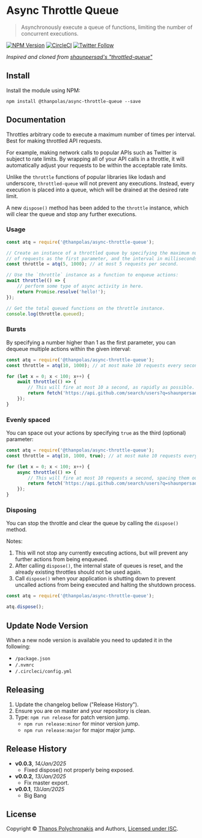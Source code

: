 # Async Throttle Queue

> Asynchronously execute a queue of functions, limiting the number of concurrent executions.

[![NPM Version][npm-image]][npm-url]
[![CircleCI](https://circleci.com/gh/thanpolas/async-throttle-queue.svg?style=svg)](https://circleci.com/gh/thanpolas/async-throttle-queue)
[![Twitter Follow](https://img.shields.io/twitter/follow/thanpolas.svg?label=thanpolas&style=social)](https://twitter.com/thanpolas)

_Inspired and cloned from [shaunpersad's "throttled-queue"][orig-queue]_

## Install

Install the module using NPM:

```
npm install @thanpolas/async-throttle-queue --save
```

## Documentation

Throttles arbitrary code to execute a maximum number of times per interval. Best for making throttled API requests.

For example, making network calls to popular APIs such as Twitter is subject to rate limits. By wrapping all of your API calls in a throttle, it will automatically adjust your requests to be within the acceptable rate limits.

Unlike the `throttle` functions of popular libraries like lodash and underscore, `throttled-queue` will not prevent any executions. Instead, every execution is placed into a queue, which will be drained at the desired rate limit.

A new `dispose()` method has been added to the `throttle` instance, which will clear the queue and stop any further executions.

### Usage

```javascript
const atq = require('@thanpolas/async-throttle-queue');

// Create an instance of a throttled queue by specifying the maximum number
// of requests as the first parameter, and the interval in milliseconds as the second:
const throttle = atq(5, 1000); // at most 5 requests per second.

// Use the `throttle` instance as a function to enqueue actions:
await throttle(() => {
    // perform some type of async activity in here.
    return Promise.resolve('hello!');
});

// Get the total queued functions on the throttle instance.
console.log(throttle.queued);
```

### Bursts

By specifying a number higher than 1 as the first parameter, you can dequeue multiple actions within the given interval:

```javascript
const atq = require('@thanpolas/async-throttle-queue');
const throttle = atq(10, 1000); // at most make 10 requests every second.

for (let x = 0; x < 100; x++) {
    await throttle(() => {
        // This will fire at most 10 a second, as rapidly as possible.
        return fetch('https://api.github.com/search/users?q=shaunpersad');
    });
}
```

### Evenly spaced

You can space out your actions by specifying `true` as the third (optional) parameter:

```javascript
const atq = require('@thanpolas/async-throttle-queue');
const throttle = atq(10, 1000, true); // at most make 10 requests every second, but evenly spaced.

for (let x = 0; x < 100; x++) {
    async throttle(() => {
        // This will fire at most 10 requests a second, spacing them out instead of in a burst.
        return fetch('https://api.github.com/search/users?q=shaunpersad');
    });
}
```

### Disposing

You can stop the throttle and clear the queue by calling the `dispose()` method.

Notes:

1. This will not stop any currently executing actions, but will prevent any further actions from being enqueued.
2. After calling `dispose()`, the internal state of queues is reset, and the already existing throttles should not be used again.
3. Call `dispose()` when your application is shutting down to prevent uncalled actions from being executed and halting the shutdown process.

```javascript
const atq = require('@thanpolas/async-throttle-queue');

atq.dispose();
```

## Update Node Version

When a new node version is available you need to updated it in the following:

-   `/package.json`
-   `/.nvmrc`
-   `/.circleci/config.yml`

## Releasing

1. Update the changelog bellow ("Release History").
1. Ensure you are on master and your repository is clean.
1. Type: `npm run release` for patch version jump.
    - `npm run release:minor` for minor version jump.
    - `npm run release:major` for major major jump.

## Release History

-   **v0.0.3**, _14/Jan/2025_
    -   Fixed dispose() not properly being exposed.
-   **v0.0.2**, _13/Jan/2025_
    -   Fix master export.
-   **v0.0.1**, _13/Jan/2025_
    -   Big Bang

## License

Copyright © [Thanos Polychronakis][thanpolas] and Authors, [Licensed under ISC](/LICENSE).

[npm-url]: https://npmjs.org/package/@thanpolas/async-throttle-queue
[npm-image]: https://img.shields.io/npm/v/@thanpolas/async-throttle-queue.svg
[thanpolas]: https://github.com/thanpolas
[orig-queue]: https://github.com/shaunpersad/throttled-queue
